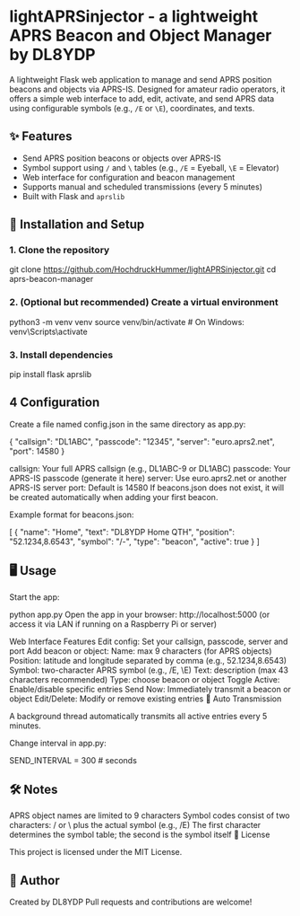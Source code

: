 # lightAPRSinjector - a lightweight APRS Beacon and Object Manager by DL8YDP

A lightweight Flask web application to manage and send APRS position beacons and objects via APRS-IS. Designed for amateur radio operators, it offers a simple web interface to add, edit, activate, and send APRS data using configurable symbols (e.g., `/E` or `\E`), coordinates, and texts.

## ✨ Features

- Send APRS position beacons or objects over APRS-IS  
- Symbol support using `/` and `\` tables (e.g., `/E` = Eyeball, `\E` = Elevator)  
- Web interface for configuration and beacon management  
- Supports manual and scheduled transmissions (every 5 minutes)  
- Built with Flask and `aprslib`  

## 🚀 Installation and Setup


### 1. Clone the repository
git clone https://github.com/HochdruckHummer/lightAPRSinjector.git
cd aprs-beacon-manager

### 2. (Optional but recommended) Create a virtual environment
python3 -m venv venv
source venv/bin/activate  # On Windows: venv\Scripts\activate

### 3. Install dependencies
pip install flask aprslib

## 4 Configuration
Create a file named config.json in the same directory as app.py:

{
  "callsign": "DL1ABC",
  "passcode": "12345",
  "server": "euro.aprs2.net",
  "port": 14580
}


callsign: Your full APRS callsign (e.g., DL1ABC-9 or DL1ABC)
passcode: Your APRS-IS passcode (generate it here)
server: Use euro.aprs2.net or another APRS-IS server
port: Default is 14580
If beacons.json does not exist, it will be created automatically when adding your first beacon.

Example format for beacons.json:

[
  {
    "name": "Home",
    "text": "DL8YDP Home QTH",
    "position": "52.1234,8.6543",
    "symbol": "/-",
    "type": "beacon",
    "active": true
  }
]

## 🖥️ Usage

Start the app:

python app.py
Open the app in your browser:
http://localhost:5000 (or access it via LAN if running on a Raspberry Pi or server)

Web Interface Features
Edit config: Set your callsign, passcode, server and port
Add beacon or object:
Name: max 9 characters (for APRS objects)
Position: latitude and longitude separated by comma (e.g., 52.1234,8.6543)
Symbol: two-character APRS symbol (e.g., /E, \E)
Text: description (max 43 characters recommended)
Type: choose beacon or object
Toggle Active: Enable/disable specific entries
Send Now: Immediately transmit a beacon or object
Edit/Delete: Modify or remove existing entries
🔁 Auto Transmission

A background thread automatically transmits all active entries every 5 minutes.

Change interval in app.py:

SEND_INTERVAL = 300  # seconds
## 🛠️ Notes

APRS object names are limited to 9 characters
Symbol codes consist of two characters: / or \ plus the actual symbol (e.g., /E)
The first character determines the symbol table; the second is the symbol itself
📜 License

This project is licensed under the MIT License.

## 📡 Author

Created by DL8YDP
Pull requests and contributions are welcome!
